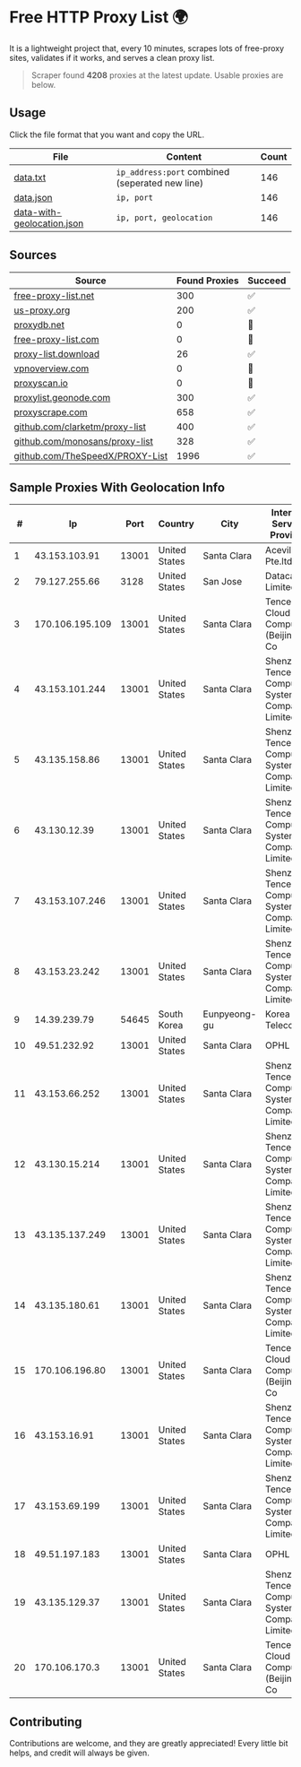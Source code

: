 
# Free HTTP Proxy List 🌍

It is a lightweight project that, every 10 minutes, scrapes lots of free-proxy sites, validates if it works, and serves a clean proxy list.


> Scraper found **4208** proxies at the latest update. Usable proxies are below.

## Usage

Click the file format that you want and copy the URL.


|File|Content|Count|
|----|-------|-----|
|[data.txt](https://raw.githubusercontent.com/themiralay/Proxy-List-World/master/data.txt)|`ip_address:port` combined (seperated new line)|146|
|[data.json](https://raw.githubusercontent.com/themiralay/Proxy-List-World/master/data.json)|`ip, port`|146|
|[data-with-geolocation.json](https://raw.githubusercontent.com/themiralay/Proxy-List-World/master/data-with-geolocation.json)|`ip, port, geolocation`|146|

## Sources

|Source|Found Proxies|Succeed|
|------|-------------|-------|
|[free-proxy-list.net](https://free-proxy-list.net)|300|✅|
|[us-proxy.org](https://www.us-proxy.org)|200|✅|
|[proxydb.net](http://proxydb.net)|0|🚫|
|[free-proxy-list.com](https://free-proxy-list.com/?page=&port=&type%5B%5D=http&type%5B%5D=https&up_time=0&search=Search)|0|🚫|
|[proxy-list.download](https://www.proxy-list.download/HTTP)|26|✅|
|[vpnoverview.com](https://vpnoverview.com/privacy/anonymous-browsing/free-proxy-servers)|0|🚫|
|[proxyscan.io](https://www.proxyscan.io)|0|🚫|
|[proxylist.geonode.com](https://proxylist.geonode.com/api/proxy-list?limit=300&page=1&sort_by=lastChecked&sort_type=desc&protocols=http,https)|300|✅|
|[proxyscrape.com](https://api.proxyscrape.com/v2/?request=displayproxies&protocol=http&timeout=10000&country=all&ssl=all&anonymity=all)|658|✅|
|[github.com/clarketm/proxy-list](https://raw.githubusercontent.com/clarketm/proxy-list/master/proxy-list-raw.txt)|400|✅|
|[github.com/monosans/proxy-list](https://raw.githubusercontent.com/monosans/proxy-list/main/proxies/http.txt)|328|✅|
|[github.com/TheSpeedX/PROXY-List](https://raw.githubusercontent.com/TheSpeedX/PROXY-List/master/http.txt)|1996|✅|


## Sample Proxies With Geolocation Info

|#|Ip|Port|Country|City|Internet Service Provider|
|-|--|----|-------|----|-------------------------|
|1|43.153.103.91|13001|United States|Santa Clara|Aceville Pte.ltd|
|2|79.127.255.66|3128|United States|San Jose|Datacamp Limited|
|3|170.106.195.109|13001|United States|Santa Clara|Tencent Cloud Computing (Beijing) Co|
|4|43.153.101.244|13001|United States|Santa Clara|Shenzhen Tencent Computer Systems Company Limited|
|5|43.135.158.86|13001|United States|Santa Clara|Shenzhen Tencent Computer Systems Company Limited|
|6|43.130.12.39|13001|United States|Santa Clara|Shenzhen Tencent Computer Systems Company Limited|
|7|43.153.107.246|13001|United States|Santa Clara|Shenzhen Tencent Computer Systems Company Limited|
|8|43.153.23.242|13001|United States|Santa Clara|Shenzhen Tencent Computer Systems Company Limited|
|9|14.39.239.79|54645|South Korea|Eunpyeong-gu|Korea Telecom|
|10|49.51.232.92|13001|United States|Santa Clara|OPHL|
|11|43.153.66.252|13001|United States|Santa Clara|Shenzhen Tencent Computer Systems Company Limited|
|12|43.130.15.214|13001|United States|Santa Clara|Shenzhen Tencent Computer Systems Company Limited|
|13|43.135.137.249|13001|United States|Santa Clara|Shenzhen Tencent Computer Systems Company Limited|
|14|43.135.180.61|13001|United States|Santa Clara|Shenzhen Tencent Computer Systems Company Limited|
|15|170.106.196.80|13001|United States|Santa Clara|Tencent Cloud Computing (Beijing) Co|
|16|43.153.16.91|13001|United States|Santa Clara|Shenzhen Tencent Computer Systems Company Limited|
|17|43.153.69.199|13001|United States|Santa Clara|Shenzhen Tencent Computer Systems Company Limited|
|18|49.51.197.183|13001|United States|Santa Clara|OPHL|
|19|43.135.129.37|13001|United States|Santa Clara|Shenzhen Tencent Computer Systems Company Limited|
|20|170.106.170.3|13001|United States|Santa Clara|Tencent Cloud Computing (Beijing) Co|



## Contributing

Contributions are welcome, and they are greatly appreciated! Every
little bit helps, and credit will always be given.

